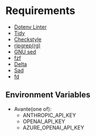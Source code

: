 # Requirements

- [Dotenv Linter](https://github.com/dotenv-linter/dotenv-linter)
- [Tidy](https://www.html-tidy.org/)
- [Checkstyle](https://checkstyle.sourceforge.io/)
- [ripgrep(rg)](https://github.com/BurntSushi/ripgrep)
- [GNU sed](https://www.gnu.org/software/sed/)
- [fzf](https://github.com/junegunn/fzf)
- [Delta](https://github.com/dandavison/delta)
- [Sad](https://github.com/ms-jpq/sad)
- [fd](https://github.com/sharkdp/fd)

## Environment Variables

- Avante(one of):
  - ANTHROPIC_API_KEY
  - OPENAI_API_KEY
  - AZURE_OPENAI_API_KEY
